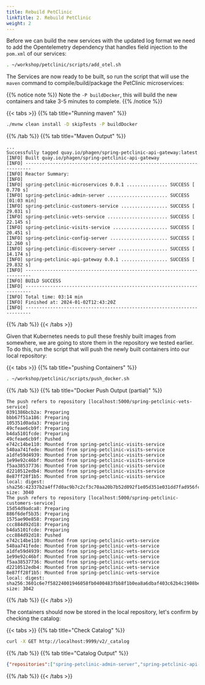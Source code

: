 ```yaml
---
title: Rebuild PetClinic
linkTitle: 2. Rebuild PetClinic
weight: 2
---
```


Before we can build the new services with the updated log format we need to add the Opentelemetry dependency that handles field injection to the `pom.xml` of our services:

```bash
. ~/workshop/petclinic/scripts/add_otel.sh
```

The Services are now ready to be built, so run the script that will use the `maven` command to compile/build/package the PetClinic microservices:

{{% notice note %}}
Note the `-P buildDocker`, this will build the new containers and take 3-5 minutes to complete.
{{% /notice %}}

{{< tabs >}}
{{% tab title="Running maven" %}}

```bash
./mvnw clean install -D skipTests -P buildDocker
```

{{% /tab %}}
{{% tab title="Maven Output" %}}

```text
...
Successfully tagged quay.io/phagen/spring-petclinic-api-gateway:latest
[INFO] Built quay.io/phagen/spring-petclinic-api-gateway
[INFO] ------------------------------------------------------------------------
[INFO] Reactor Summary:
[INFO] 
[INFO] spring-petclinic-microservices 0.0.1 ............... SUCCESS [  0.770 s]
[INFO] spring-petclinic-admin-server ...................... SUCCESS [01:03 min]
[INFO] spring-petclinic-customers-service ................. SUCCESS [ 29.031 s]
[INFO] spring-petclinic-vets-service ...................... SUCCESS [ 22.145 s]
[INFO] spring-petclinic-visits-service .................... SUCCESS [ 20.451 s]
[INFO] spring-petclinic-config-server ..................... SUCCESS [ 12.260 s]
[INFO] spring-petclinic-discovery-server .................. SUCCESS [ 14.174 s]
[INFO] spring-petclinic-api-gateway 0.0.1 ................. SUCCESS [ 29.832 s]
[INFO] ------------------------------------------------------------------------
[INFO] BUILD SUCCESS
[INFO] ------------------------------------------------------------------------
[INFO] Total time: 03:14 min
[INFO] Finished at: 2024-01-02T12:43:20Z
[INFO] ------------------------------------------------------------------------
```

{{% /tab %}}
{{< /tabs >}}

Given that Kubernetes needs to pull these freshly built images from somewhere, we are going to store them in the repository we tested earlier. To do this, run the script that will push the newly built containers into our local repository:

{{< tabs >}}
{{% tab title="pushing Containers" %}}

```bash
. ~/workshop/petclinic/scripts/push_docker.sh 
```

{{% /tab %}}
{{% tab title="Docker Push Output (partial)" %}}

```text
The push refers to repository [localhost:5000/spring-petclinic-vets-service]
0391386bcb2a: Preparing
bbb67f51a186: Preparing
105351d0ada3: Preparing
49cfeae6cb9f: Preparing
b4da5101fcde: Preparing
49cfeae6cb9f: Pushed
e742c14be110: Mounted from spring-petclinic-visits-service
540aa741fede: Mounted from spring-petclinic-visits-service
a1dfe59d4939: Mounted from spring-petclinic-visits-service
1e99e92c46bf: Mounted from spring-petclinic-visits-service
f5aa38537736: Mounted from spring-petclinic-visits-service
d2210512edb4: Mounted from spring-petclinic-visits-service
8e87ff28f1b5: Mounted from spring-petclinic-visits-service
local: digest: sha256:42337b2a4ff7d0ac9b7c2cf3c70aa20b7b52d092f1e05d351e031dd7fad956fc size: 3040
The push refers to repository [localhost:5000/spring-petclinic-customers-service]
15d54d9adca8: Preparing
886f6def5b35: Preparing
1575ae90e858: Preparing
ccc884d92d18: Preparing
b4da5101fcde: Preparing
ccc884d92d18: Pushed
e742c14be110: Mounted from spring-petclinic-vets-service
540aa741fede: Mounted from spring-petclinic-vets-service
a1dfe59d4939: Mounted from spring-petclinic-vets-service
1e99e92c46bf: Mounted from spring-petclinic-vets-service
f5aa38537736: Mounted from spring-petclinic-vets-service
d2210512edb4: Mounted from spring-petclinic-vets-service
8e87ff28f1b5: Mounted from spring-petclinic-vets-service
local: digest: sha256:3601c6e7f58224001946058fb0400483fbb8f1b0ea8a6dbaf403c62b4c1908be size: 3042
```

{{% /tab %}}
{{< /tabs >}}

The containers should now be stored in the local repository, let's confirm by checking the catalog:

{{< tabs >}}
{{% tab title="Check Catalog" %}}

```bash
curl -X GET http://localhost:9999/v2/_catalog
```

{{% /tab %}}
{{% tab title="Catalog Output" %}}

``` json
{"repositories":["spring-petclinic-admin-server","spring-petclinic-api-gateway","spring-petclinic-config-server","spring-petclinic-customers-service","spring-petclinic-discovery-server","spring-petclinic-vets-service","spring-petclinic-visits-service"]}
```

{{% /tab %}}
{{< /tabs >}}
